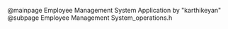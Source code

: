 @mainpage Employee Management System Application by "karthikeyan"
@subpage Employee Management System_operations.h